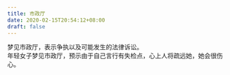 ```yaml
---
title: 市政厅
date: 2020-02-15T20:54:12+08:00
draft: false
---
```


梦见市政厅，表示争执以及可能发生的法律诉讼。<br>
年轻女子梦见市政厅，预示由于自己言行有失检点，心上人将疏远她，她会很伤心。<br>
